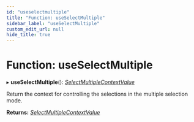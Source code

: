 ```yaml
---
id: "useselectmultiple"
title: "Function: useSelectMultiple"
sidebar_label: "useSelectMultiple"
custom_edit_url: null
hide_title: true
---
```


# Function: useSelectMultiple

▸ **useSelectMultiple**(): [*SelectMultipleContextValue*](../interfaces/selectmultiplecontextvalue.md)

Return the context for controlling the selections in the multiple selection mode.

**Returns:** [*SelectMultipleContextValue*](../interfaces/selectmultiplecontextvalue.md)
